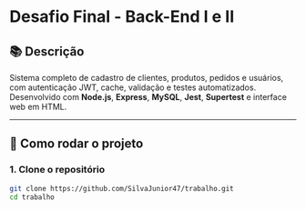 # Desafio Final - Back-End I e II

## 📚 Descrição
Sistema completo de cadastro de clientes, produtos, pedidos e usuários, com autenticação JWT, cache, validação e testes automatizados. Desenvolvido com **Node.js**, **Express**, **MySQL**, **Jest**, **Supertest** e interface web em HTML.

---

## 🚀 Como rodar o projeto

### 1. Clone o repositório
```bash
git clone https://github.com/SilvaJunior47/trabalho.git
cd trabalho
